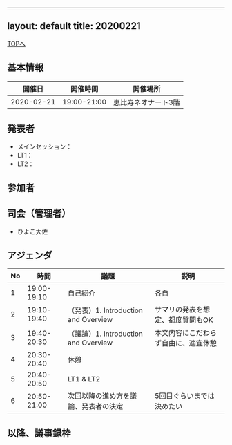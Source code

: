 
---
layout: default
title: 20200221
---
[TOPへ](/group-tokyo/)

## 基本情報

|開催日|開催時間|開催場所|
|---|---|---|
|2020-02-21|19:00-21:00|恵比寿ネオナート3階|

## 発表者
- メインセッション：
- LT1：
- LT2：

## 参加者



## 司会（管理者）
- ひよこ大佐

## アジェンダ

|No|時間|議題|説明|
|---|---|---|---|
|1|19:00-19:10|自己紹介|各自|
|2|19:10-19:40|（発表）1. Introduction and Overview|サマリの発表を想定、都度質問もOK|
|3|19:40-20:30|（議論）1. Introduction and Overview|本文内容にこだわらず自由に、適宜休憩|
|4|20:30-20:40|休憩||
|5|20:40-20:50|LT1 & LT2||
|6|20:50-21:00|次回以降の進め方を議論、発表者の決定|5回目ぐらいまでは決めたい|


## 以降、議事録枠



